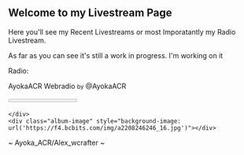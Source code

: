 ## Welcome to my Livestream Page

Here you'll see my Recent Livestreams or most Imporatantly my Radio Livestream.

As far as you can see it's still a work in progress. I'm working on it

Radio: <br>
<div class="audio-player">
    <div id="play-btn"></div>
    <div class="audio-wrapper" id="player-container" href="javascript:;">
      <audio id="player" ontimeupdate="initProgressBar()">
			  <source src="http://7e65a7e64dcb.ngrok.io/stream.mp3" type="audio/mp3">
			</audio>
    </div>
    <div class="player-controls scrubber">
      <p>AyokaACR Webradio <small>by</small> @AyokaACR</p>
      <span id="seekObjContainer">
			  <progress id="seekObj" value="0" max="1"></progress>
			</span>
      <br>
      <small style="float: left; position: relative; left: 15px;" class="start-time"></small>
      <small style="float: right; position: relative; right: 20px;" class="end-time"></small>

    </div>
    <div class="album-image" style="background-image: url('https://f4.bcbits.com/img/a2208246246_16.jpg')"></div>
</div>



~ Ayoka_ACR/Alex_wcrafter ~
